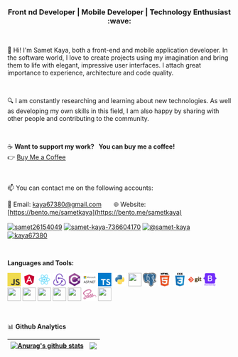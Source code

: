  <!--  <img align="center" src="https://github.com/Samettkaya/Samettkaya/blob/main/Orange%20and%20White%20Funny%20Dating%20Animated%20Video%20Presentation%20(2).gif" alt="AnhellO :: Top Langs" />
</a>  -->

<h3 align="center">Front nd Developer | Mobile Developer | Technology Enthusiast :wave:</h3>

<br/>

🎯 Hi! I'm Samet Kaya, both a front-end and mobile application developer. In the software world, I love to create projects using my imagination and bring them to life with elegant, impressive user interfaces. I attach great importance to experience, architecture and code quality.

<br/>

🔍 I am constantly researching and learning about new technologies. As well as developing my own skills in this field, I am also happy by sharing with other people and contributing to the community.

<br/>

☕ **Want to support my work? &nbsp; You can buy me a coffee!**  
👉 [Buy Me a Coffee](https://buymeacoffee.com/kaya67380x)


 <!-- ![visitors](https://img.shields.io/badge/dynamic/json?color=informational&label=Profile%20views&query=value&url=https%3A%2F%2Fapi.countapi.xyz%2Fhit%2Fsamettkaya.sametkaya%2Freadme)  -->

<br/>

📫 You can contact me on the following accounts:

📧 Email: kaya67380@gmail.com   &nbsp; &nbsp; &nbsp;   🌐 Website: [https://bento.me/sametkaya](https://bento.me/sametkaya)

<p align="left">
<a href="https://twitter.com/samet26154049" target="blank"><img align="center" src="https://raw.githubusercontent.com/rahuldkjain/github-profile-readme-generator/master/src/images/icons/Social/twitter.svg" alt="samet26154049" height="30" width="40" /></a>
<a href="https://linkedin.com/in/samet-kaya-736604170" target="blank"><img align="center" src="https://raw.githubusercontent.com/rahuldkjain/github-profile-readme-generator/master/src/images/icons/Social/linked-in-alt.svg" alt="samet-kaya-736604170" height="30" width="40" /></a>
<a href="https://medium.com/@samet-kaya" target="blank"><img align="center" src="https://raw.githubusercontent.com/rahuldkjain/github-profile-readme-generator/master/src/images/icons/Social/medium.svg" alt="@samet-kaya" height="30" width="40" /></a>
<a href="https://www.hackerrank.com/kaya67380" target="blank"><img align="center" src="https://raw.githubusercontent.com/rahuldkjain/github-profile-readme-generator/master/src/images/icons/Social/hackerrank.svg" alt="kaya67380" height="30" width="40" /></a>
</p>



<br/>

 **Languages and Tools:**  

<code><img height="30" width="30" src="https://raw.githubusercontent.com/github/explore/80688e429a7d4ef2fca1e82350fe8e3517d3494d/topics/javascript/javascript.png"></code>
<code><img height="30" width="30" src="https://raw.githubusercontent.com/github/explore/80688e429a7d4ef2fca1e82350fe8e3517d3494d/topics/angular/angular.png"></code>
<code><img height="30" width="30" src="https://raw.githubusercontent.com/github/explore/80688e429a7d4ef2fca1e82350fe8e3517d3494d/topics/react/react.png"></code>
<code><img height="30" width="30" src="https://raw.githubusercontent.com/github/explore/80688e429a7d4ef2fca1e82350fe8e3517d3494d/topics/redux/redux.png"></code>
<code><img height="30" width="30" src="https://raw.githubusercontent.com/devicons/devicon/master/icons/csharp/csharp-original.svg"/></code>
<code><img height="30" width="30" src="https://raw.githubusercontent.com/github/explore/80688e429a7d4ef2fca1e82350fe8e3517d3494d/topics/aspnet/aspnet.png"></code>
<code><img height="30" width="30" src="https://raw.githubusercontent.com/github/explore/80688e429a7d4ef2fca1e82350fe8e3517d3494d/topics/typescript/typescript.png"></code>
<code><img height="30" width="30" src="https://raw.githubusercontent.com/github/explore/80688e429a7d4ef2fca1e82350fe8e3517d3494d/topics/python/python.png"></code>
<code><img height="30" width="30" src="https://www.svgrepo.com/show/303229/microsoft-sql-server-logo.svg" /></code>
<code><img height="30" width="30" src="https://raw.githubusercontent.com/github/explore/80688e429a7d4ef2fca1e82350fe8e3517d3494d/topics/postgresql/postgresql.png"></code>
<code><img height="30" width="30" src="https://raw.githubusercontent.com/github/explore/80688e429a7d4ef2fca1e82350fe8e3517d3494d/topics/html/html.png"></code>
<code><img height="30" width="30" src="https://raw.githubusercontent.com/github/explore/80688e429a7d4ef2fca1e82350fe8e3517d3494d/topics/css/css.png"></code>
<code><img height="30" width="30" src="https://raw.githubusercontent.com/github/explore/80688e429a7d4ef2fca1e82350fe8e3517d3494d/topics/git/git.png"></code>
<code><img height="30" width="30" src="https://raw.githubusercontent.com/devicons/devicon/master/icons/bootstrap/bootstrap-plain-wordmark.svg" alt="bootstrap" /></code>
<code><img height="30" width="30" src="https://www.vectorlogo.zone/logos/figma/figma-icon.svg" /></code>
<code><img height="30" width="30" src="https://www.vectorlogo.zone/logos/firebase/firebase-icon.svg" /></code>
<code><img height="30" width="30" src="https://www.vectorlogo.zone/logos/heroku/heroku-icon.svg" /></code>
<code><img height="30" width="30" src="https://raw.githubusercontent.com/prplx/svg-logos/5585531d45d294869c4eaab4d7cf2e9c167710a9/svg/materialize.svg" /></code>
<code><img height="30" width="30" src="https://www.vectorlogo.zone/logos/tailwindcss/tailwindcss-icon.svg" /></code>
<code><img height="30" width="30" src="https://raw.githubusercontent.com/devicons/devicon/master/icons/sass/sass-original.svg" /></code>
<code><img height="30" width="30" src="https://www.vectorlogo.zone/logos/getpostman/getpostman-icon.svg" /></code>

<br/>

📊 **Github Analytics**

| <a href="https://github.com/samettkaya/github-readme-stats"><img align="center" src="https://github-readme-stats.vercel.app/api?username=samettkaya&show_icons=true&include_all_commits=true&theme=buefy&hide_border=true" alt="Anurag's github stats" /></a> | <a href="https://github.com/samettkaya/github-readme-stats"><img align="center" src="https://github-readme-stats.vercel.app/api/top-langs/?username=samettkaya&layout=compact&theme=buefy&hide_border=true" /></a> |
| ------------- | ------------- |







